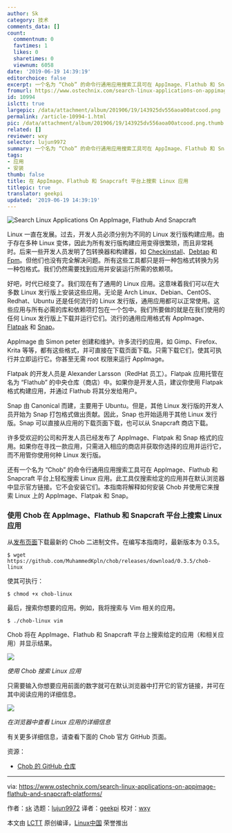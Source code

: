 ```yaml
---
author: Sk
category: 技术
comments_data: []
count:
  commentnum: 0
  favtimes: 1
  likes: 0
  sharetimes: 0
  viewnum: 6058
date: '2019-06-19 14:39:19'
editorchoice: false
excerpt: 一个名为 “Chob” 的命令行通用应用搜索工具可在 AppImage、Flathub 和 Snapcraft 平台上轻松搜索 Linux 应用。
fromurl: https://www.ostechnix.com/search-linux-applications-on-appimage-flathub-and-snapcraft-platforms/
id: 10994
islctt: true
largepic: /data/attachment/album/201906/19/143925dv556aoa00atcood.png
permalink: /article-10994-1.html
pic: /data/attachment/album/201906/19/143925dv556aoa00atcood.png.thumb.jpg
related: []
reviewer: wxy
selector: lujun9972
summary: 一个名为 “Chob” 的命令行通用应用搜索工具可在 AppImage、Flathub 和 Snapcraft 平台上轻松搜索 Linux 应用。
tags:
- 应用
- 安装
thumb: false
title: 在 AppImage、Flathub 和 Snapcraft 平台上搜索 Linux 应用
titlepic: true
translator: geekpi
updated: '2019-06-19 14:39:19'
---
```


![Search Linux Applications On AppImage, Flathub And Snapcraft](/data/attachment/album/201906/19/143925dv556aoa00atcood.png)


Linux 一直在发展。过去，开发人员必须分别为不同的 Linux 发行版构建应用。由于存在多种 Linux 变体，因此为所有发行版构建应用变得很繁琐，而且非常耗时。后来一些开发人员发明了包转换器和构建器，如 [Checkinstall](https://www.ostechnix.com/build-packages-source-using-checkinstall/)、[Debtap](https://www.ostechnix.com/convert-deb-packages-arch-linux-packages/) 和 [Fpm](https://www.ostechnix.com/build-linux-packages-multiple-platforms-easily/)。但他们也没有完全解决问题。所有这些工具都只是将一种包格式转换为另一种包格式。我们仍然需要找到应用并安装运行所需的依赖项。


好吧，时代已经变了。我们现在有了通用的 Linux 应用。这意味着我们可以在大多数 Linux 发行版上安装这些应用。无论是 Arch Linux、Debian、CentOS、Redhat、Ubuntu 还是任何流行的 Linux 发行版，通用应用都可以正常使用。这些应用与所有必需的库和依赖项打包在一个包中。我们所要做的就是在我们使用的任何 Linux 发行版上下载并运行它们。流行的通用应用格式有 AppImage、[Flatpak](https://www.ostechnix.com/flatpak-new-framework-desktop-applications-linux/) 和 [Snap](https://www.ostechnix.com/introduction-ubuntus-snap-packages/)。


AppImage 由 Simon peter 创建和维护。许多流行的应用，如 Gimp、Firefox、Krita 等等，都有这些格式，并可直接在下载页面下载。只需下载它们，使其可执行并立即运行它。你甚至无需 root 权限来运行 AppImage。


Flatpak 的开发人员是 Alexander Larsson（RedHat 员工）。Flatpak 应用托管在名为 “Flathub” 的中央仓库（商店）中。如果你是开发人员，建议你使用 Flatpak 格式构建应用，并通过 Flathub 将其分发给用户。


Snap 由 Canonical 而建，主要用于 Ubuntu。但是，其他 Linux 发行版的开发人员开始为 Snap 打包格式做出贡献。因此，Snap 也开始适用于其他 Linux 发行版。Snap 可以直接从应用的下载页面下载，也可以从 Snapcraft 商店下载。


许多受欢迎的公司和开发人员已经发布了 AppImage、Flatpak 和 Snap 格式的应用。如果你在寻找一款应用，只需进入相应的商店并获取你选择的应用并运行它，而不用管你使用何种 Linux 发行版。


还有一个名为 “Chob” 的命令行通用应用搜索工具可在 AppImage、Flathub 和 Snapcraft 平台上轻松搜索 Linux 应用。此工具仅搜索给定的应用并在默认浏览器中显示官方链接。它不会安装它们。本指南将解释如何安装 Chob 并使用它来搜索 Linux 上的 AppImage、Flatpak 和 Snap。


### 使用 Chob 在 AppImage、Flathub 和 Snapcraft 平台上搜索 Linux 应用


从[发布页面](https://github.com/MuhammedKpln/chob/releases)下载最新的 Chob 二进制文件。在编写本指南时，最新版本为 0.3.5。



```
$ wget https://github.com/MuhammedKpln/chob/releases/download/0.3.5/chob-linux
```

使其可执行：



```
$ chmod +x chob-linux
```

最后，搜索你想要的应用。例如，我将搜索与 Vim 相关的应用。



```
$ ./chob-linux vim
```

Chob 将在 AppImage、Flathub 和 Snapcraft 平台上搜索给定的应用（和相关应用）并显示结果。


![](/data/attachment/album/201906/19/143925xy4r1r6q14kf3drb.png)


*使用 Chob 搜索 Linux 应用*


只需要输入你想要应用前面的数字就可在默认浏览器中打开它的官方链接，并可在其中阅读应用的详细信息。


![](/data/attachment/album/201906/19/143927bqftm4rstrbs7rrm.png)


*在浏览器中查看 Linux 应用的详细信息*


有关更多详细信息，请查看下面的 Chob 官方 GitHub 页面。


资源：


* [Chob 的 GitHub 仓库](https://github.com/MuhammedKpln/chob)




---


via: <https://www.ostechnix.com/search-linux-applications-on-appimage-flathub-and-snapcraft-platforms/>


作者：[sk](https://www.ostechnix.com/author/sk/) 选题：[lujun9972](https://github.com/lujun9972) 译者：[geekpi](https://github.com/geekpi) 校对：[wxy](https://github.com/wxy)


本文由 [LCTT](https://github.com/LCTT/TranslateProject) 原创编译，[Linux中国](https://linux.cn/) 荣誉推出